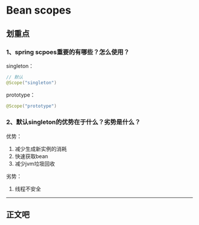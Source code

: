 # Bean scopes

## 划重点
### 1、spring scpoes重要的有哪些？怎么使用？
singleton：
```java
// 默认
@Scope("singleton")
```

prototype：
```java
@Scope("prototype")
```

### 2、默认singleton的优势在于什么？劣势是什么？
优势：
1. 减少生成新实例的消耗
2. 快速获取bean
3. 减少jvm垃圾回收

劣势：
1. 线程不安全

---

## 正文吧

<comment/>
<ad/>